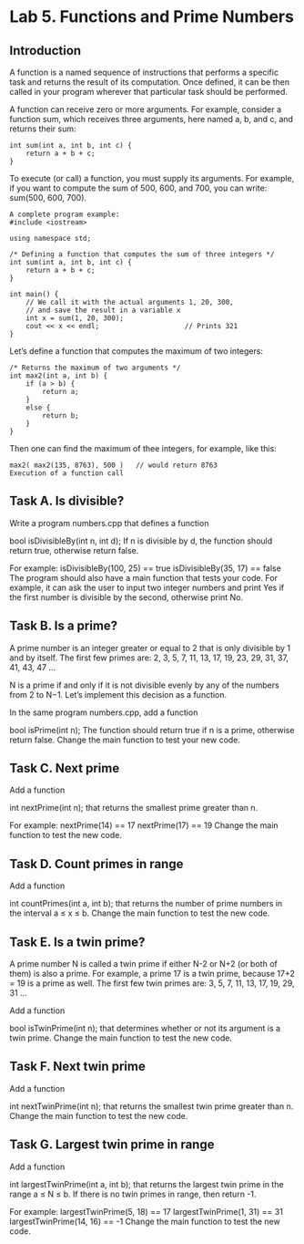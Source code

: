 # Lab 5. Functions and Prime Numbers


## Introduction
A function is a named sequence of instructions that performs a specific task and returns the result of its computation. Once defined, it can be then called in your program wherever that particular task should be performed.

A function can receive zero or more arguments. For example, consider a function sum, which receives three arguments, here named a, b, and c, and returns their sum:

```
int sum(int a, int b, int c) { 
    return a + b + c;        
}
```
To execute (or call) a function, you must supply its arguments. For example, if you want to compute the sum of 500, 600, and 700, you can write: sum(500, 600, 700).
```
A complete program example:
#include <iostream>

using namespace std;

/* Defining a function that computes the sum of three integers */
int sum(int a, int b, int c) { 
    return a + b + c;          
}

int main() {
    // We call it with the actual arguments 1, 20, 300,
    // and save the result in a variable x
    int x = sum(1, 20, 300);  
    cout << x << endl;                     // Prints 321
}
```

Let’s define a function that computes the maximum of two integers:
```
/* Returns the maximum of two arguments */
int max2(int a, int b) {
    if (a > b) {
        return a;
    }
    else {
        return b;
    }
}
```
Then one can find the maximum of thee integers, for example, like this:

```
max2( max2(135, 8763), 500 )   // would return 8763
Execution of a function call
```

## Task A. Is divisible?
Write a program numbers.cpp that defines a function

bool isDivisibleBy(int n, int d);
If n is divisible by d, the function should return true, otherwise return false.

For example:
isDivisibleBy(100, 25) == true
isDivisibleBy(35, 17) == false
The program should also have a main function that tests your code. For example, it can ask the user to input two integer numbers and print Yes if the first number is divisible by the second, otherwise print No.

## Task B. Is a prime?
A prime number is an integer greater or equal to 2 that is only divisible by 1 and by itself. The first few primes are: 2, 3, 5, 7, 11, 13, 17, 19, 23, 29, 31, 37, 41, 43, 47 …

N is a prime if and only if it is not divisible evenly by any of the numbers from 2 to N−1. Let’s implement this decision as a function.

In the same program numbers.cpp, add a function

bool isPrime(int n);
The function should return true if n is a prime, otherwise return false. Change the main function to test your new code.

## Task C. Next prime
Add a function

int nextPrime(int n);
that returns the smallest prime greater than n.

For example:
nextPrime(14) == 17
nextPrime(17) == 19
Change the main function to test the new code.

## Task D. Count primes in range
Add a function

int countPrimes(int a, int b);
that returns the number of prime numbers in the interval a ≤ x ≤ b. Change the main function to test the new code.

## Task E. Is a twin prime?
A prime number N is called a twin prime if either N-2 or N+2 (or both of them) is also a prime.
For example, a prime 17 is a twin prime, because 17+2 = 19 is a prime as well.
The first few twin primes are: 3, 5, 7, 11, 13, 17, 19, 29, 31 …

Add a function

bool isTwinPrime(int n);
that determines whether or not its argument is a twin prime. Change the main function to test the new code.

## Task F. Next twin prime
Add a function

int nextTwinPrime(int n);
that returns the smallest twin prime greater than n. Change the main function to test the new code.

## Task G. Largest twin prime in range
Add a function

int largestTwinPrime(int a, int b);
that returns the largest twin prime in the range a ≤ N ≤ b.
If there is no twin primes in range, then return -1.

For example:
largestTwinPrime(5, 18) == 17
largestTwinPrime(1, 31) == 31
largestTwinPrime(14, 16) == -1
Change the main function to test the new code.

